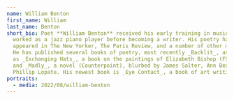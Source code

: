 ```yaml
---
name: William Benton
first_name: William
last_name: Benton
short_bio: Poet **William Benton** received his early training in music and
  worked as a jazz piano player before becoming a writer. His poetry has
  appeared in The New Yorker, The Paris Review, and a number of other magazines.
  He has published several books of poetry, most recently _Backlit_, as well
  as _Exchanging Hats_, a book on the paintings of Elizabeth Bishop (FSG),
  and _Madly_, a novel (Counterpoint), blurbed by James Salter, Ann Beattie,
  Phillip Lopate. His newest book is _Eye Contact_, a book of art writing.
portraits:
  - media: 2022/08/william-benton
---
```


